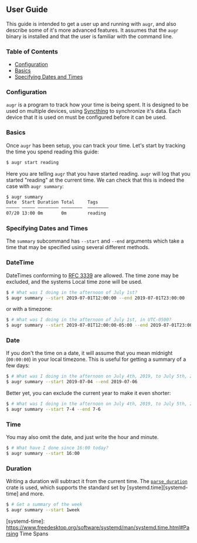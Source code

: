 ## User Guide

This guide is intended to get a user up and running with `augr`, and also
describe some of it's more advanced features. It assumes that the `augr` binary
is installed and that the user is familiar with the command line.

### Table of Contents

* [Configuration](#configuration)
* [Basics](#basics)
* [Specifying Dates and Times](#specifying-dates-and-times)

### Configuration

`augr` is a program to track how your time is being spent. It is designed to be
used on multiple devices, using [Syncthing] to synchronize it's data. Each
device that it is used on must be configured before it can be used.

[Syncthing]: https://syncthing.net/

### Basics

Once `augr` has been setup, you can track your time. Let's start by tracking
the time you spend reading this guide:

```sh
$ augr start reading
```

Here you are telling `augr` that you have started reading. `augr` will log that
you started "reading" at the current time. We can check that this is indeed the
case with `augr summary`:

```sh
$ augr summary
Date  Start Duration Total     Tags
――――― ――――― ―――――――― ――――――――  ――――――――
07/20 13:00 0m       0m        reading
```

### Specifying Dates and Times

The `summary` subcommand has `--start` and `--end` arguments which take a time
that may be specified using several different methods.

### DateTime

DateTimes conforming to [RFC 3339][rfc3339] are allowed. The time zone may be
excluded, and the systems Local time zone will be used.

```sh
$ # What was I doing in the afternoon of July 1st?
$ augr summary --start 2019-07-01T12:00:00 --end 2019-07-01T23:00:00
```

or with a timezone:

```sh
$ # What was I doing in the afternoon of July 1st, in UTC-0500?
$ augr summary --start 2019-07-01T12:00:00-05:00 --end 2019-07-01T23:00:00-05:00
```

[rfc3339]: https://en.wikipedia.org/wiki/ISO_8601

### Date

If you don't the time on a date, it will assume that you mean midnight
(`00:00:00`) in your local timezone. This is useful for getting a summary of
a few days:

```sh
$ # What was I doing in the afternoon on July 4th, 2019, to July 5th, 2019?
$ augr summary --start 2019-07-04 --end 2019-07-06
```

Better yet, you can exclude the current year to make it even shorter:

```sh
$ # What was I doing in the afternoon on July 4th, 2019, to July 5th, 2019?
$ augr summary --start 7-4 --end 7-6
```

### Time

You may also omit the date, and just write the hour and minute.

```sh
$ # What have I done since 16:00 today?
$ augr summary --start 16:00
```

### Duration

Writing a duration will subtract it from the current time. The [`parse_duration`]
crate is used, which supports the standard set by [systemd.time][systemd-time]
and more.

```sh
$ # Get a summary of the week
$ augr summary --start 1week
```

[`parse_duration`]: https://crates.io/crates/parse_duration
[systemd-time]: https://www.freedesktop.org/software/systemd/man/systemd.time.html#Parsing Time Spans
